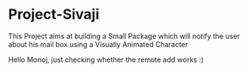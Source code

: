 # Project-Sivaji
This Project aims at building a Small Package which will notify the user about his mail box using a Visually Animated Character

Hello Monoj, just checking whether the remote add works :)
